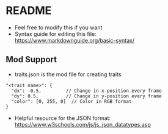# README
- Feel free to modify this if you want
- Syntax guide for editing this file:
https://www.markdownguide.org/basic-syntax/

## Mod Support
- traits.json is the mod file for creating traits
```
"<trait name>": {
  "dx": -0.5,         // Change in x-position every frame 
  "dy": 0.5,          // Change in y-position every frame
  "color": [0, 255, 0]  // Color in RGB format
}
```

- Helpful resource for the JSON format:
https://www.w3schools.com/js/js_json_datatypes.asp